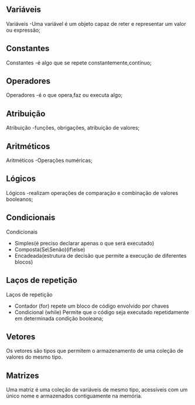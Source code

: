 
## Variáveis
Variáveis
-Uma variável é um objeto capaz de reter e representar um valor ou expressão;

## Constantes

Constantes
-é algo que se repete constantemente,contínuo;

## Operadores

Operadores
-é o que opera,faz ou executa algo;

## Atribuição
Atribuição
-funções, obrigações, atribuição de valores;

## Aritméticos
Aritméticos
-Operações numéricas;
## Lógicos
Lógicos
-realizam operações de comparação e combinação de valores booleanos;


## Condicionais
Condicionais
- Simples(é preciso declarar apenas o que será executado)
- Composta(Se\Senão)(if\else)
- Encadeada(estrutura de decisão que permite a execução de diferentes blocos)


## Laços de repetição
Laços de repetição
- Contador (for) 
repete um bloco de código envolvido por chaves
- Condicional (while)
Permite que o código seja executado repetidamente em determinada condição booleana;


## Vetores
Os vetores são tipos que permitem o armazenamento de uma coleção de valores do mesmo tipo.
## Matrizes
Uma matriz é uma coleção de variáveis de mesmo tipo, acessíveis com um único nome e armazenados contiguamente na memória.